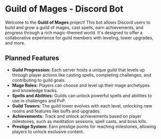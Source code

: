# Guild of Mages - Discord Bot

Welcome to the **Guild of Mages** project! This bot allows Discord users to build and grow a guild of mages, cast spells, earn achievements, and progress through a rich magic-themed world. It's designed to offer a collaborative experience for guild members with leveling, tower upgrades, and more.

## Planned Features

- **Guild Progression:** Each server hosts a unique guild that levels up through player actions like casting spells, completing challenges, and contributing to guild goals.
- **Mage Roles:** Players can choose and level up their mage archetypes and knowledge tracks.
- **Spells and Abilities:** Guilds can unlock powerful spells and abilities to use in challenges and PvP.
- **Guild Towers:** The guild tower evolves with each level, unlocking new rooms and features like buffs and upgrades.
- **Achievements:** Track and unlock achievements based on player milestones, such as meditation sessions, spell casts, and boss kills.
- **Prestige System:** Earn prestige points for reaching milestones, allowing players to unlock exclusive content.

